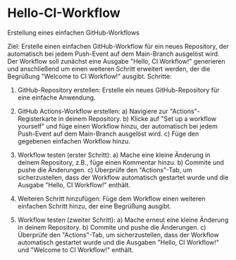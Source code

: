 # Hello-CI-Workflow

Erstellung eines einfachen
GitHub-Workflows

Ziel: Erstelle einen einfachen GitHub-Workflow für ein neues Repository, der
automatisch bei jedem Push-Event auf dem Main-Branch ausgelöst wird. Der
Workflow soll zunächst eine Ausgabe "Hello, CI Workflow!" generieren und
anschließend um einen weiteren Schritt erweitert werden, der die Begrüßung
"Welcome to CI Workflow!" ausgibt.
Schritte:
1. GitHub-Repository erstellen: Erstelle ein neues GitHub-Repository für eine
einfache Anwendung.
2. GitHub Actions-Workflow erstellen:
a) Navigiere zur "Actions"-Registerkarte in deinem Repository.
b) Klicke auf "Set up a workflow yourself" und füge einen Workflow hinzu,
der automatisch bei jedem Push-Event auf dem Main-Branch ausgelöst
wird.
c) Füge den gegebenen einfachen Workflow hinzu.
3. Workflow testen (erster Schritt):
a) Mache eine kleine Änderung in deinem Repository, z.B., füge einen
Kommentar hinzu.
b) Commite und pushe die Änderungen.
c) Überprüfe den "Actions"-Tab, um sicherzustellen, dass der Workflow
automatisch gestartet wurde und die Ausgabe "Hello, CI Workflow!"
enthält.

4. Weiteren Schritt hinzufügen: Füge dem Workflow einen weiteren einfachen
Schritt hinzu, der eine Begrüßung ausgibt.
5. Workflow testen (zweiter Schritt):
a) Mache erneut eine kleine Änderung in deinem Repository.
b) Commite und pushe die Änderungen.
c) Überprüfe den "Actions"-Tab, um sicherzustellen, dass der Workflow
automatisch gestartet wurde und die Ausgaben "Hello, CI Workflow!"
und "Welcome to CI Workflow!" enthält.
